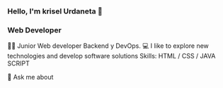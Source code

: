 ### Hello, I'm krisel Urdaneta 👋
### Web Developer

👩‍🎓 Junior Web developer Backend y DevOps.
💻 I like to explore new technologies and develop software solutions
Skills: HTML / CSS / JAVA SCRIPT

💬 Ask me about 


